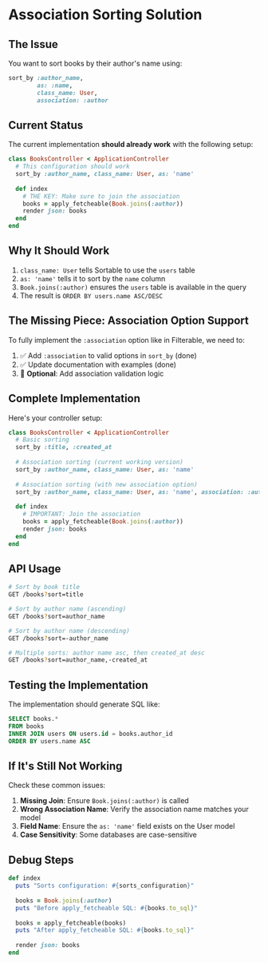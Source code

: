 # Association Sorting Solution

## The Issue

You want to sort books by their author's name using:

```ruby
sort_by :author_name,
        as: :name,
        class_name: User,
        association: :author
```

## Current Status

The current implementation **should already work** with the following setup:

```ruby
class BooksController < ApplicationController
  # This configuration should work
  sort_by :author_name, class_name: User, as: 'name'
  
  def index
    # THE KEY: Make sure to join the association
    books = apply_fetcheable(Book.joins(:author))
    render json: books
  end
end
```

## Why It Should Work

1. `class_name: User` tells Sortable to use the `users` table
2. `as: 'name'` tells it to sort by the `name` column
3. `Book.joins(:author)` ensures the `users` table is available in the query
4. The result is `ORDER BY users.name ASC/DESC`

## The Missing Piece: Association Option Support

To fully implement the `:association` option like in Filterable, we need to:

1. ✅ Add `:association` to valid options in `sort_by` (done)
2. ✅ Update documentation with examples (done)
3. 🔧 **Optional**: Add association validation logic

## Complete Implementation

Here's your controller setup:

```ruby
class BooksController < ApplicationController
  # Basic sorting
  sort_by :title, :created_at
  
  # Association sorting (current working version)
  sort_by :author_name, class_name: User, as: 'name'
  
  # Association sorting (with new association option)
  sort_by :author_name, class_name: User, as: 'name', association: :author
  
  def index
    # IMPORTANT: Join the association
    books = apply_fetcheable(Book.joins(:author))
    render json: books
  end
end
```

## API Usage

```bash
# Sort by book title
GET /books?sort=title

# Sort by author name (ascending)
GET /books?sort=author_name

# Sort by author name (descending)
GET /books?sort=-author_name

# Multiple sorts: author name asc, then created_at desc
GET /books?sort=author_name,-created_at
```

## Testing the Implementation

The implementation should generate SQL like:

```sql
SELECT books.* 
FROM books 
INNER JOIN users ON users.id = books.author_id 
ORDER BY users.name ASC
```

## If It's Still Not Working

Check these common issues:

1. **Missing Join**: Ensure `Book.joins(:author)` is called
2. **Wrong Association Name**: Verify the association name matches your model
3. **Field Name**: Ensure the `as: 'name'` field exists on the User model
4. **Case Sensitivity**: Some databases are case-sensitive

## Debug Steps

```ruby
def index
  puts "Sorts configuration: #{sorts_configuration}"
  
  books = Book.joins(:author)
  puts "Before apply_fetcheable SQL: #{books.to_sql}"
  
  books = apply_fetcheable(books)
  puts "After apply_fetcheable SQL: #{books.to_sql}"
  
  render json: books
end
```